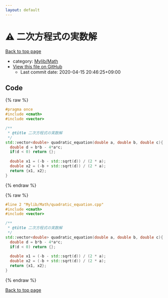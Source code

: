 ```yaml
---
layout: default
---
```


<!-- mathjax config similar to math.stackexchange -->
<script type="text/javascript" async
  src="https://cdnjs.cloudflare.com/ajax/libs/mathjax/2.7.5/MathJax.js?config=TeX-MML-AM_CHTML">
</script>
<script type="text/x-mathjax-config">
  MathJax.Hub.Config({
    TeX: { equationNumbers: { autoNumber: "AMS" }},
    tex2jax: {
      inlineMath: [ ['$','$'] ],
      processEscapes: true
    },
    "HTML-CSS": { matchFontHeight: false },
    displayAlign: "left",
    displayIndent: "2em"
  });
</script>

<script type="text/javascript" src="https://cdnjs.cloudflare.com/ajax/libs/jquery/3.4.1/jquery.min.js"></script>
<script src="https://cdn.jsdelivr.net/npm/jquery-balloon-js@1.1.2/jquery.balloon.min.js" integrity="sha256-ZEYs9VrgAeNuPvs15E39OsyOJaIkXEEt10fzxJ20+2I=" crossorigin="anonymous"></script>
<script type="text/javascript" src="../../../assets/js/copy-button.js"></script>
<link rel="stylesheet" href="../../../assets/css/copy-button.css" />


# :warning: 二次方程式の実数解

<a href="../../../index.html">Back to top page</a>

* category: <a href="../../../index.html#c20232aa0a6a3c1c77a782d17f007d0b">Mylib/Math</a>
* <a href="{{ site.github.repository_url }}/blob/master/Mylib/Math/quadratic_equation.cpp">View this file on GitHub</a>
    - Last commit date: 2020-04-15 20:46:25+09:00




## Code

<a id="unbundled"></a>
{% raw %}
```cpp
#pragma once
#include <cmath>
#include <vector>

/**
 * @title 二次方程式の実数解
 */
std::vector<double> quadratic_equation(double a, double b, double c){
  double d = b*b - 4*a*c;
  if(d < 0) return {};
  
  double x1 = (-b - std::sqrt(d)) / (2 * a);
  double x2 = (-b + std::sqrt(d)) / (2 * a);
  return {x1, x2};
}

```
{% endraw %}

<a id="bundled"></a>
{% raw %}
```cpp
#line 2 "Mylib/Math/quadratic_equation.cpp"
#include <cmath>
#include <vector>

/**
 * @title 二次方程式の実数解
 */
std::vector<double> quadratic_equation(double a, double b, double c){
  double d = b*b - 4*a*c;
  if(d < 0) return {};
  
  double x1 = (-b - std::sqrt(d)) / (2 * a);
  double x2 = (-b + std::sqrt(d)) / (2 * a);
  return {x1, x2};
}

```
{% endraw %}

<a href="../../../index.html">Back to top page</a>

